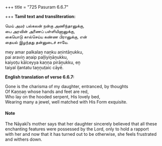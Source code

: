 +++
title = "725 Pasuram 6.6.7"

+++
**Tamil text and transliteration:**

மெய் அமர் பல்கலன் நன்கு அணிந்தானுக்கு,  
பை அரவின் அணைப் பள்ளியினானுக்கு,  
கையொடு கால்செய்ய கண்ண பிரானுக்கு, என்  
தையல் இழந்தது தன்னுடைச் சாயே.

mey amar palkalaṉ naṉku aṇintāṉukku,  
pai araviṉ aṇaip paḷḷiyiṉāṉukku,  
kaiyoṭu kālceyya kaṇṇa pirāṉukku, eṉ  
taiyal iḻantatu taṉṉuṭaic cāyē.

**English translation of verse 6.6.7:**

Gone is the charisma of my daughter, entranced, by thoughts  
Of Kaṇṇaṉ whose hands and feet are red,  
Who lay on the hooded serpent, His lovely bed,  
Wearing many a jewel, well matched with His Form exquisite.

#### Note

The Nāyakī’s mother says that her daughter sincerely believed that all these enchanting features were possessed by the Lord, only to hold a rapport with her and now that it has turned out to be otherwise, she feels frustrated and withers down.



